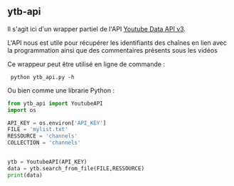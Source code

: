 ## ytb-api

Il s'agit ici d'un wrapper partiel de l'API [Youtube Data  API v3](https://developers.google.com/youtube/v3/docs).

L'API nous est utile pour récupérer les identifiants des chaînes en lien avec la programmation ainsi que des commentaires présents sous les vidéos

Ce wrappeur peut être utilisé en ligne de commande :
```
 python ytb_api.py -h
```

Ou bien comme une librarie Python :

```Python
from ytb_api import YoutubeAPI
import os

API_KEY = os.environ['API_KEY']
FILE = 'mylist.txt'
RESSOURCE = 'channels'
COLLECTION = 'channels'


ytb = YoutubeAPI(API_KEY)
data = ytb.search_from_file(FILE,RESSOURCE)
print(data)

```
